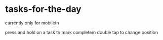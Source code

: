 # tasks-for-the-day

currently only for mobile\n

press and hold on a task to mark complete\n
double tap to change position
